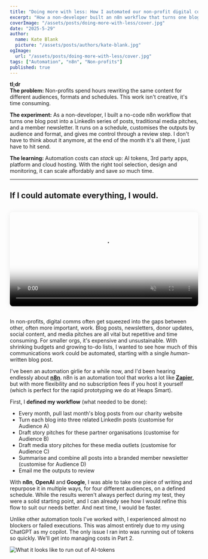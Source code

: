 ```yaml
---
title: "Doing more with less: How I automated our non-profit digital comms using n8n"
excerpt: "How a non-developer built an n8n workflow that turns one blog post into multiple communications, customised by audience and format."
coverImage: "/assets/posts/doing-more-with-less/cover.jpg"
date: "2025-5-29"
author:
  name: Kate Blank
  picture: "/assets/posts/authors/kate-blank.jpg"
ogImage:
  url: "/assets/posts/doing-more-with-less/cover.jpg"
tags: ["Automation", "n8n", "Non-profits"]
published: true
---
```


**tl;dr**  
**The problem:** Non-profits spend hours rewriting the same content for different audiences, formats and schedules. This work isn't creative, it's time consuming.

**The experiment:** As a non-developer, I built a no-code n8n workflow that turns one blog post into a LinkedIn series of posts, traditional media pitches, and a member newsletter. It runs on a schedule, customises the outputs by audience and format, and gives me control through a review step. I don't have to think about it anymore, at the end of the month it's all there, I just have to hit send. 

**The learning:** Automation costs can *stack* up: AI tokens, 3rd party apps, platform and cloud hosting. With the right tool selection, design and monitoring, it can scale affordably and save *so* much time. 

---

## If I could automate everything, I would.

<video autoplay muted loop playsinline poster="/assets/posts/doing-more-with-less/cover.jpg" style="display: block; width: 100%; margin: 2rem 0; border-radius: 0.5rem; box-shadow: 0 2px 16px rgba(0,0,0,0.08);">
  <source src="/assets/posts/doing-more-with-less/digital-comms-automation.mp4" type="video/mp4" />
</video>

In non-profits, digital comms often get squeezed into the gaps between other, often more important, work. Blog posts, newsletters, donor updates, social content, and media pitches are all vital but repetitive and time consuming. For smaller orgs, it's expensive and unsustainable. With shrinking budgets and growing to-do lists, I wanted to see how much of this communications work could be automated, starting with a single *human*-written blog post.

I've been an automation girlie for a while now, and I'd been hearing endlessly about [**n8n**](https://n8n.io/). n8n is an automation tool that works a lot like [**Zapier**](https://zapier.com/), but with more flexibility and no subscription fees if you host it yourself (which is perfect for the rapid prototyping we do at Heaps Smart).

First, I **defined my workflow** (what needed to be done):

* Every month, pull last month's blog posts from our charity website  
* Turn each blog into three related LinkedIn posts (customise for Audience A)  
* Draft story pitches for these partner organisations (customise for Audience B)  
* Draft media story pitches for these media outlets (customise for Audience C)  
* Summarise and combine all posts into a branded member newsletter (customise for Audience D)  
* Email me the outputs to review

With **n8n**, **OpenAI** and **Google**, I was able to take one piece of writing and repurpose it in multiple ways, for four different audiences, on a defined schedule. While the results weren't always perfect during my test, they were a solid starting point, and I can already see how I would refine this flow to suit our needs better. And next time, I would be faster.

Unlike other automation tools I've worked with, I experienced almost no blockers or failed executions. This was almost entirely due to my using ChatGPT as my copilot. The only issue I ran into was running out of tokens so quickly. We'll get into managing costs in Part 2.

![What it looks like to run out of AI-tokens](/assets/posts/doing-more-with-less/token-error.webp)
